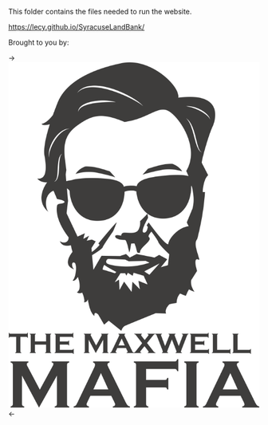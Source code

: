 This folder contains the files needed to run the website.

https://lecy.github.io/SyracuseLandBank/

Brought to you by:





-> ![alt text](ASSETS/maxwell-mafia.png) <-
